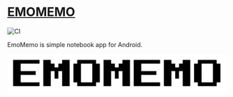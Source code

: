 # [EMOMEMO](https://play.google.com/store/apps/details?id=jp.kaleidot725.emomemo)

![CI](https://github.com/kaleidot725/emomemo/workflows/merge_check/badge.svg
)

EmoMemo is simple notebook app for Android.

![](./design/emomemo_black.png)
